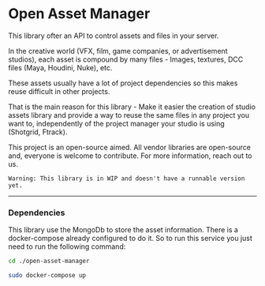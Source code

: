 # Open Asset Manager

This library ofter an API to control assets and files in your server.

In the creative world (VFX, film, game companies, or advertisement studios), each asset is compound by many files - Images, textures, DCC files (Maya, Houdini, Nuke), etc.

These assets usually have a lot of project dependencies so this makes reuse difficult in other projects. 

That is the main reason for this library - Make it easier the creation of studio assets library and provide a way to reuse the same files in any project you want to, independently of the project manager your studio is using (Shotgrid, Ftrack).

This project is an open-source aimed. All vendor libraries are open-source and, everyone is welcome to contribute. For more information, reach out to us.

    Warning: This library is in WIP and doesn't have a runnable version yet.

---
### Dependencies

This library use the MongoDb to store the asset information. There is a docker-compose already configured to do it. So to run this service you just need to run the following command:

```bash
cd ./open-asset-manager

sudo docker-compose up
```
